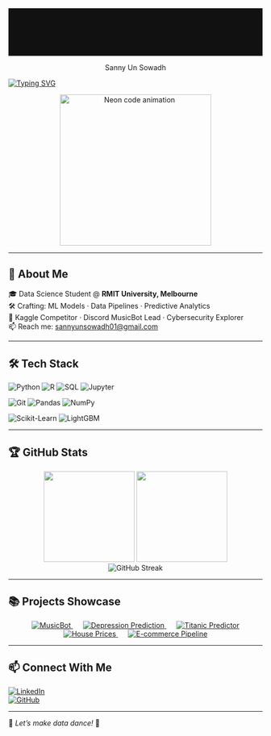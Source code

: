 <!-- README.md -->

<!-- Animated SVG Header -->
<div align="center">

<!-- 🌈 Gradient + glow + pulse SVG header -->
<svg width="800" height="150" viewBox="0 0 800 150" xmlns="http://www.w3.org/2000/svg">
  <defs>
    <!-- Animated rainbow gradient -->
    <linearGradient id="rainbow" x1="0%" y1="0%" x2="100%" y2="0%">
      <stop offset="0%"   stop-color="#00ffbd"/>
      <stop offset="50%"  stop-color="#6928ff"/>
      <stop offset="100%" stop-color="#ff0080"/>
      <!-- move the gradient left→right -->
      <animate attributeName="x1" from="0%" to="100%" dur="6s" repeatCount="indefinite"/>
      <animate attributeName="x2" from="100%" to="0%" dur="6s" repeatCount="indefinite"/>
    </linearGradient>
    <!-- Soft neon glow -->
    <filter id="neonGlow">
      <feDropShadow dx="0" dy="0" stdDeviation="8" flood-color="#00ffbd" flood-opacity="0.7"/>
    </filter>
  </defs>

  <!-- Dark background -->
  <rect width="800" height="150" fill="#111"/>

  <!-- Your name with gradient fill, glow, and pulse -->
  <text
    x="50%" y="90"
    text-anchor="middle"
    font-family="Poppins,sans-serif"
    font-size="64"
    font-weight="800"
    fill="url(#rainbow)"
    filter="url(#neonGlow)">
    Sanny Un Sowadh
    <!-- subtle opacity pulse -->
    <animate attributeName="opacity" values="0.8;1;0.8" dur="4s" repeatCount="indefinite"/>
    <!-- gentle scale “breathing” -->
    <animateTransform attributeName="transform"
                      type="scale"
                      values="1;1.02;1"
                      keyTimes="0;0.5;1"
                      dur="5s"
                      additive="sum"
                      repeatCount="indefinite"/>
  </text>
</svg>

</div>

[![Typing SVG](https://readme-typing-svg.demolab.com/?lines=Data+Scientist+%7C+ML+%26+AI+Enthusiast;Building+Future+with+Data;Let%27s+Code+and+Create!&center=true&width=500&height=50&color=00ff99)](https://git.io/typing-svg)

<div align="center">
  <img src="https://media.giphy.com/media/3o7aD2saalBwwftBIY/giphy.gif" width="300" alt="Neon code animation"/>
</div>


---

## 🚀 About Me

🎓 Data Science Student @ **RMIT University, Melbourne**  
🛠️ Crafting: ML Models · Data Pipelines · Predictive Analytics  
🎯 Kaggle Competitor · Discord MusicBot Lead · Cybersecurity Explorer  
📫 Reach me: [sannyunsowadh01@gmail.com](mailto:sannyunsowadh01@gmail.com)

---

## 🛠️ Tech Stack

![Python](https://img.shields.io/badge/Python-3776AB?style=for-the-badge&logo=python&logoColor=white&animation=spin) 
![R](https://img.shields.io/badge/R-276DC3?style=for-the-badge&logo=r&logoColor=white&animation=spin) 
![SQL](https://img.shields.io/badge/SQL-4479A1?style=for-the-badge&logo=mysql&logoColor=white&animation=spin) 
![Jupyter](https://img.shields.io/badge/Jupyter-F37626?style=for-the-badge&logo=jupyter&logoColor=white&animation=spin)  

![Git](https://img.shields.io/badge/Git-F05032?style=for-the-badge&logo=git&logoColor=white&animation=spin) 
![Pandas](https://img.shields.io/badge/Pandas-150458?style=for-the-badge&logo=pandas&logoColor=white&animation=spin) 
![NumPy](https://img.shields.io/badge/NumPy-013243?style=for-the-badge&logo=numpy&logoColor=white&animation=spin)  

![Scikit-Learn](https://img.shields.io/badge/Scikit%20Learn-F7931E?style=for-the-badge&logo=scikit-learn&logoColor=white&animation=spin) 
![LightGBM](https://img.shields.io/badge/LightGBM-8BC34A?style=for-the-badge&logo=lightgbm&logoColor=white&animation=spin)

---

## 🏆 GitHub Stats

<div align="center">
  <img src="https://github-readme-stats.vercel.app/api?username=Sanny-Un-Sowadh-Wamik&show_icons=true&theme=radical&count_private=true&ring=FFFFFF" height="180px"/>
  <img src="https://github-readme-stats.vercel.app/api/top-langs/?username=Sanny-Un-Sowadh-Wamik&layout=compact&theme=radical&hide_border=true" height="180px"/>
  <br/>
  <img src="https://streak-stats.demolab.com?user=Sanny-Un-Sowadh-Wamik&theme=radical&fire=00ff99" alt="GitHub Streak"/>
</div>

---

## 📚 Projects Showcase

<div align="center">
  <a href="https://github.com/Sanny-Un-Sowadh-Wamik/MusicBot" target="_blank" style="margin: 10px;">
    <img src="https://img.shields.io/badge/🎵 MusicBot-1DB954?style=for-the-badge&logo=discord&logoColor=white" alt="MusicBot"/>
  </a>
  <a href="https://www.kaggle.com/competitions/kaggle-playground-series-season-4/leaderboard" target="_blank" style="margin: 10px;">
    <img src="https://img.shields.io/badge/🧠 Depression+Prediction-F7931E?style=for-the-badge&logo=kaggle&logoColor=white" alt="Depression Prediction"/>
  </a>
  <a href="https://github.com/Sanny-Un-Sowadh-Wamik/Titanic-ML" target="_blank" style="margin: 10px;">
    <img src="https://img.shields.io/badge/🚢 Titanic+Predictor-0052CC?style=for-the-badge&logo=apache&logoColor=white" alt="Titanic Predictor"/>
  </a>
  <a href="https://github.com/Sanny-Un-Sowadh-Wamik/House-Prices" target="_blank" style="margin: 10px;">
    <img src="https://img.shields.io/badge/🏡 House+Prices-7B1FA2?style=for-the-badge&logo=homeassistant&logoColor=white" alt="House Prices"/>
  </a>
  <a href="https://github.com/Sanny-Un-Sowadh-Wamik/Data-Pipeline" target="_blank" style="margin: 10px;">
    <img src="https://img.shields.io/badge/🛒 E-commerce+Pipeline-009688?style=for-the-badge&logo=python&logoColor=white" alt="E-commerce Pipeline"/>
  </a>
</div>

---

## 📫 Connect With Me

[![LinkedIn](https://img.shields.io/badge/-LinkedIn-blue?style=for-the-badge&logo=linkedin&logoColor=white)](https://linkedin.com/in/sanny-un-sowadh-wamik)  
[![GitHub](https://img.shields.io/badge/-GitHub-black?style=for-the-badge&logo=github&logoColor=white)](https://github.com/Sanny-Un-Sowadh-Wamik)  

---

🌟 _Let’s make data dance!_ 🌟  
